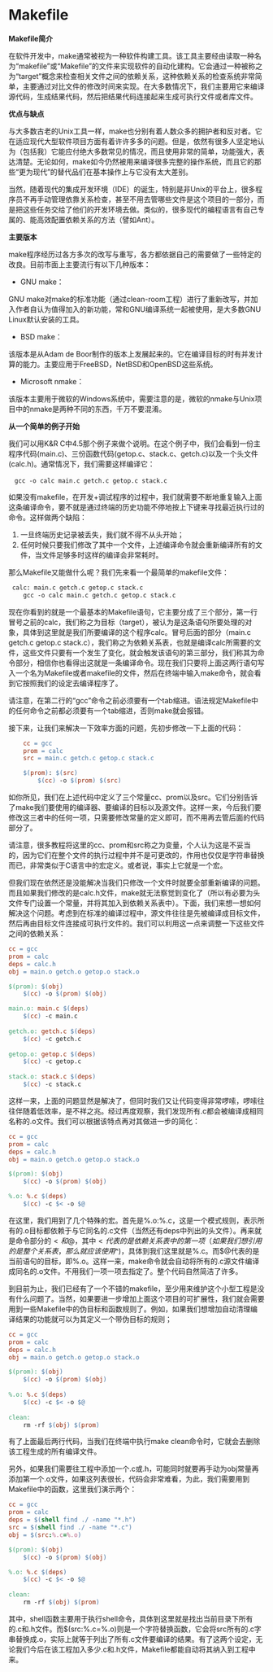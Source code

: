 # Makefile

**Makefile简介**

在软件开发中，make通常被视为一种软件构建工具。该工具主要经由读取一种名为“makefile”或“Makefile”的文件来实现软件的自动化建构。它会通过一种被称之为“target”概念来检查相关文件之间的依赖关系，这种依赖关系的检查系统非常简单，主要通过对比文件的修改时间来实现。在大多数情况下，我们主要用它来编译源代码，生成结果代码，然后把结果代码连接起来生成可执行文件或者库文件。

**优点与缺点**

与大多数古老的Unix工具一样，make也分别有着人数众多的拥护者和反对者。它在适应现代大型软件项目方面有着许许多多的问题。但是，依然有很多人坚定地认为（包括我）它能应付绝大多数常见的情况，而且使用非常的简单，功能强大，表达清楚。无论如何，make如今仍然被用来编译很多完整的操作系统，而且它的那些“更为现代”的替代品们在基本操作上与它没有太大差别。

当然，随着现代的集成开发环境（IDE）的诞生，特别是非Unix的平台上，很多程序员不再手动管理依靠关系检查，甚至不用去管哪些文件是这个项目的一部分，而是把这些任务交给了他们的开发环境去做。类似的，很多现代的编程语言有自己专属的、能高效配置依赖关系的方法（譬如Ant）。

**主要版本**

make程序经历过各方多次的改写与重写，各方都依据自己的需要做了一些特定的改良。目前市面上主要流行有以下几种版本：

- GNU make：

GNU make对make的标准功能（通过clean-room工程）进行了重新改写，并加入作者自认为值得加入的新功能，常和GNU编译系统一起被使用，是大多数GNU Linux默认安装的工具。

- BSD make：

该版本是从Adam de Boor制作的版本上发展起来的。它在编译目标的时有并发计算的能力。主要应用于FreeBSD，NetBSD和OpenBSD这些系统。

- Microsoft nmake：

该版本主要用于微软的Windows系统中，需要注意的是，微软的nmake与Unix项目中的nmake是两种不同的东西，千万不要混淆。

**从一个简单的例子开始**

我们可以用K&R C中4.5那个例子来做个说明。在这个例子中，我们会看到一份主程序代码(main.c)、三份函数代码(getop.c、stack.c、getch.c)以及一个头文件(calc.h)。通常情况下，我们需要这样编译它：

    `gcc -o calc main.c getch.c getop.c stack.c`

如果没有makefile，在开发+调试程序的过程中，我们就需要不断地重复输入上面这条编译命令，要不就是通过终端的历史功能不停地按上下键来寻找最近执行过的命令。这样做两个缺陷：

1. 一旦终端历史记录被丢失，我们就不得不从头开始；
2. 任何时候只要我们修改了其中一个文件，上述编译命令就会重新编译所有的文件，当文件足够多时这样的编译会非常耗时。

那么Makefile又能做什么呢？我们先来看一个最简单的makefile文件：

```makefile
 calc: main.c getch.c getop.c stack.c
    gcc -o calc main.c getch.c getop.c stack.c
```

现在你看到的就是一个最基本的Makefile语句，它主要分成了三个部分，第一行冒号之前的calc，我们称之为目标（target），被认为是这条语句所要处理的对象，具体到这里就是我们所要编译的这个程序calc。冒号后面的部分（main.c getch.c getop.c stack.c），我们称之为依赖关系表，也就是编译calc所需要的文件，这些文件只要有一个发生了变化，就会触发该语句的第三部分，我们称其为命令部分，相信你也看得出这就是一条编译命令。现在我们只要将上面这两行语句写入一个名为Makefile或者makefile的文件，然后在终端中输入make命令，就会看到它按照我们的设定去编译程序了。

请注意，在第二行的“gcc”命令之前必须要有一个tab缩进。语法规定Makefile中的任何命令之前都必须要有一个tab缩进，否则make就会报错。

接下来，让我们来解决一下效率方面的问题，先初步修改一下上面的代码：

```makefile
    cc = gcc    
    prom = calc    
    src = main.c getch.c getop.c stack.c    

    $(prom): $(src)        
        $(cc) -o $(prom) $(src)
```

如你所见，我们在上述代码中定义了三个常量cc、prom以及src。它们分别告诉了make我们要使用的编译器、要编译的目标以及源文件。这样一来，今后我们要修改这三者中的任何一项，只需要修改常量的定义即可，而不用再去管后面的代码部分了。

请注意，很多教程将这里的cc、prom和src称之为变量，个人认为这是不妥当的，因为它们在整个文件的执行过程中并不是可更改的，作用也仅仅是字符串替换而已，非常类似于C语言中的宏定义。或者说，事实上它就是一个宏。

但我们现在依然还是没能解决当我们只修改一个文件时就要全部重新编译的问题。而且如果我们修改的是calc.h文件，make就无法察觉到变化了（所以有必要为头文件专门设置一个常量，并将其加入到依赖关系表中）。下面，我们来想一想如何解决这个问题。考虑到在标准的编译过程中，源文件往往是先被编译成目标文件，然后再由目标文件连接成可执行文件的。我们可以利用这一点来调整一下这些文件之间的依赖关系：

```makefile
cc = gcc    
prom = calc    
deps = calc.h    
obj = main.o getch.o getop.o stack.o   

$(prom): $(obj)        
    $(cc) -o $(prom) $(obj)     

main.o: main.c $(deps)       
    $(cc) -c main.c     
    
getch.o: getch.c $(deps)        
    $(cc) -c getch.c     
    
getop.o: getop.c $(deps)        
    $(cc) -c getop.c     
    
stack.o: stack.c $(deps)        
    $(cc) -c stack.c
```

这样一来，上面的问题显然是解决了，但同时我们又让代码变得非常啰嗦，啰嗦往往伴随着低效率，是不祥之兆。经过再度观察，我们发现所有.c都会被编译成相同名称的.o文件。我们可以根据该特点再对其做进一步的简化：

```makefile
cc = gcc    
prom = calc    
deps = calc.h    
obj = main.o getch.o getop.o stack.o        

$(prom): $(obj)        
    $(cc) -o $(prom) $(obj)     

%.o: %.c $(deps)        
    $(cc) -c $< -o $@
```

在这里，我们用到了几个特殊的宏。首先是%.o:%.c，这是一个模式规则，表示所有的.o目标都依赖于与它同名的.c文件（当然还有deps中列出的头文件）。再来就是命令部分的$<和$@，其中$<代表的是依赖关系表中的第一项（如果我们想引用的是整个关系表，那么就应该使用$^)，具体到我们这里就是%.c。而$@代表的是当前语句的目标，即%.o。这样一来，make命令就会自动将所有的.c源文件编译成同名的.o文件。不用我们一项一项去指定了。整个代码自然简洁了许多。

到目前为止，我们已经有了一个不错的makefile，至少用来维护这个小型工程是没有什么问题了。当然，如果要进一步增加上面这个项目的可扩展性，我们就会需要用到一些Makefile中的伪目标和函数规则了。例如，如果我们想增加自动清理编译结果的功能就可以为其定义一个带伪目标的规则；

```makefile
cc = gcc    
prom = calc    
deps = calc.h    
obj = main.o getch.o getop.o stack.o        

$(prom): $(obj)        
    $(cc) -o $(prom) $(obj)     
    
%.o: %.c $(deps)        
    $(cc) -c $< -o $@     
    
clean:        
    rm -rf $(obj) $(prom)
```

有了上面最后两行代码，当我们在终端中执行make clean命令时，它就会去删除该工程生成的所有编译文件。

另外，如果我们需要往工程中添加一个.c或.h，可能同时就要再手动为obj常量再添加第一个.o文件，如果这列表很长，代码会非常难看，为此，我们需要用到Makefile中的函数，这里我们演示两个：

```makefile
cc = gcc    
prom = calc    
deps = $(shell find ./ -name "*.h")    
src = $(shell find ./ -name "*.c")    
obj = $(src:%.c=%.o)         

$(prom): $(obj)        
    $(cc) -o $(prom) $(obj)     

%.o: %.c $(deps)       
    $(cc) -c $< -o $@     
    
clean:        
    rm -rf $(obj) $(prom)
```

其中，shell函数主要用于执行shell命令，具体到这里就是找出当前目录下所有的.c和.h文件。而$(src:%.c=%.o)则是一个字符替换函数，它会将src所有的.c字串替换成.o，实际上就等于列出了所有.c文件要编译的结果。有了这两个设定，无论我们今后在该工程加入多少.c和.h文件，Makefile都能自动将其纳入到工程中来。
